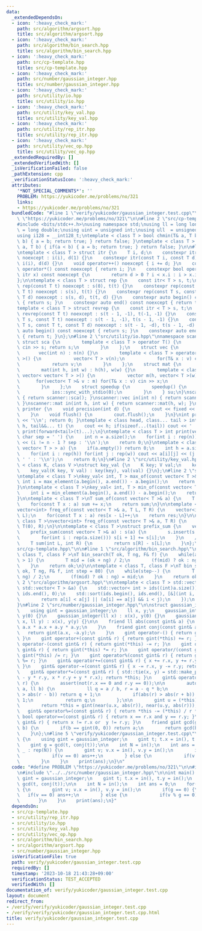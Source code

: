 ```yaml
---
data:
  _extendedDependsOn:
  - icon: ':heavy_check_mark:'
    path: src/algorithm/argsort.hpp
    title: src/algorithm/argsort.hpp
  - icon: ':heavy_check_mark:'
    path: src/algorithm/bin_search.hpp
    title: src/algorithm/bin_search.hpp
  - icon: ':heavy_check_mark:'
    path: src/cp-template.hpp
    title: src/cp-template.hpp
  - icon: ':heavy_check_mark:'
    path: src/number/gaussian_integer.hpp
    title: src/number/gaussian_integer.hpp
  - icon: ':heavy_check_mark:'
    path: src/utility/io.hpp
    title: src/utility/io.hpp
  - icon: ':heavy_check_mark:'
    path: src/utility/key_val.hpp
    title: src/utility/key_val.hpp
  - icon: ':heavy_check_mark:'
    path: src/utility/rep_itr.hpp
    title: src/utility/rep_itr.hpp
  - icon: ':heavy_check_mark:'
    path: src/utility/vec_op.hpp
    title: src/utility/vec_op.hpp
  _extendedRequiredBy: []
  _extendedVerifiedWith: []
  _isVerificationFailed: false
  _pathExtension: cpp
  _verificationStatusIcon: ':heavy_check_mark:'
  attributes:
    '*NOT_SPECIAL_COMMENTS*': ''
    PROBLEM: https://yukicoder.me/problems/no/321
    links:
    - https://yukicoder.me/problems/no/321
  bundledCode: "#line 1 \"verify/yukicoder/gaussian_integer.test.cpp\"\n#define PROBLEM\
    \ \"https://yukicoder.me/problems/no/321\"\n\n#line 2 \"src/cp-template.hpp\"\n\
    #include <bits/stdc++.h>\nusing namespace std;\nusing ll = long long;\nusing ld\
    \ = long double;\nusing uint = unsigned int;\nusing ull  = unsigned long long;\n\
    using i128 = __int128_t;\ntemplate < class T > bool chmin(T& a, T b) { if(a >\
    \ b) { a = b; return true; } return false; }\ntemplate < class T > bool chmax(T&\
    \ a, T b) { if(a < b) { a = b; return true; } return false; }\n\n#line 2 \"src/utility/rep_itr.hpp\"\
    \ntemplate < class T > struct itr {\n    T i, d;\n    constexpr itr(const T i)\
    \ noexcept : i(i), d(1) {}\n    constexpr itr(const T i, const T d) noexcept :\
    \ i(i), d(d) {}\n    void operator++() noexcept { i += d; }\n    constexpr int\
    \ operator*() const noexcept { return i; }\n    constexpr bool operator!=(const\
    \ itr x) const noexcept {\n        return d > 0 ? i < x.i : i > x.i;\n    }\n\
    };\n\ntemplate < class T > struct rep {\n    const itr< T > s, t;\n    constexpr\
    \ rep(const T t) noexcept : s(0), t(t) {}\n    constexpr rep(const T s, const\
    \ T t) noexcept : s(s), t(t) {}\n    constexpr rep(const T s, const T t, const\
    \ T d) noexcept : s(s, d), t(t, d) {}\n    constexpr auto begin() const noexcept\
    \ { return s; }\n    constexpr auto end() const noexcept { return t; }\n};\n\n\
    template < class T > struct revrep {\n    const itr < T > s, t;\n    constexpr\
    \ revrep(const T t) noexcept : s(t - 1, -1), t(-1, -1) {}\n    constexpr revrep(const\
    \ T s, const T t) noexcept : s(t - 1, -1), t(s - 1, -1) {}\n    constexpr revrep(const\
    \ T s, const T t, const T d) noexcept : s(t - 1, -d), t(s - 1, -d) {}\n    constexpr\
    \ auto begin() const noexcept { return s; }\n    constexpr auto end() const noexcept\
    \ { return t; }\n};\n#line 2 \"src/utility/io.hpp\"\nnamespace scanner {\n   \
    \ struct sca {\n        template < class T > operator T() {\n            T s;\
    \ cin >> s; return s;\n        }\n    };\n    struct vec {\n        int n;\n \
    \       vec(int n) : n(n) {}\n        template < class T > operator vector< T\
    \ >() {\n            vector< T > v(n);\n            for(T& x : v) cin >> x;\n\
    \            return v;\n        }\n    };\n    struct mat {\n        int h,w;\n\
    \        mat(int h, int w) : h(h), w(w) {}\n        template < class T > operator\
    \ vector< vector< T > >() {\n            vector m(h, vector< T >(w));\n      \
    \      for(vector< T >& v : m) for(T& x : v) cin >> x;\n            return m;\n\
    \        }\n    };\n    struct speedup {\n        speedup() {\n            cin.tie(0);\n\
    \            ios::sync_with_stdio(0);\n        }\n    } su;\n}\nscanner::sca in()\
    \ { return scanner::sca(); }\nscanner::vec in(int n) { return scanner::vec(n);\
    \ }\nscanner::mat in(int h, int w) { return scanner::mat(h, w); }\n\nnamespace\
    \ printer {\n    void precision(int d) {\n        cout << fixed << setprecision(d);\n\
    \    }\n    void flush() {\n        cout.flush();\n    }\n}\nint print() { cout\
    \ << '\\n'; return 0; }\ntemplate < class head, class... tail > int print(head&&\
    \ h, tail&&... t) {\n    cout << h; if(sizeof...(tail)) cout << ' ';\n    return\
    \ print(forward<tail>(t)...);\n}\ntemplate < class T > int print(vector< T > a,\
    \ char sep = ' ') {\n    int n = a.size();\n    for(int i : rep(n)) cout << a[i]\
    \ << (i != n - 1 ? sep : '\\n');\n    return 0;\n}\ntemplate < class T > int print(vector<\
    \ vector< T > > a) {\n    if(a.empty()) return 0;\n    int h = a.size(), w = a[0].size();\n\
    \    for(int i : rep(h)) for(int j : rep(w)) cout << a[i][j] << (j != w - 1 ?\
    \ ' ' : '\\n');\n    return 0;\n}\n#line 2 \"src/utility/key_val.hpp\"\ntemplate\
    \ < class K, class V >\nstruct key_val {\n    K key; V val;\n    key_val() {}\n\
    \    key_val(K key, V val) : key(key), val(val) {}\n};\n#line 2 \"src/utility/vec_op.hpp\"\
    \ntemplate < class T >\nkey_val< int, T > max_of(const vector< T >& a) {\n   \
    \ int i = max_element(a.begin(), a.end()) - a.begin();\n    return {i, a[i]};\n\
    }\n\ntemplate < class T >\nkey_val< int, T > min_of(const vector< T >& a) {\n\
    \    int i = min_element(a.begin(), a.end()) - a.begin();\n    return {i, a[i]};\n\
    }\n\ntemplate < class T >\nT sum_of(const vector< T >& a) {\n    T sum = 0;\n\
    \    for(const T x : a) sum += x;\n    return sum;\n}\n\ntemplate < class T >\n\
    vector<int> freq_of(const vector< T >& a, T L, T R) {\n    vector<int> res(R -\
    \ L);\n    for(const T x : a) res[x - L]++;\n    return res;\n}\n\ntemplate <\
    \ class T >\nvector<int> freq_of(const vector< T >& a, T R) {\n    return freq_of(a,\
    \ T(0), R);\n}\n\ntemplate < class T >\nstruct prefix_sum {\n    vector< T > s;\n\
    \    prefix_sum(const vector< T >& a) : s(a) {\n        s.insert(s.begin(), T(0));\n\
    \        for(int i : rep(a.size())) s[i + 1] += s[i];\n    }\n    // [L, R)\n\
    \    T sum(int L, int R) {\n        return s[R] - s[L];\n    }\n};\n#line 16 \"\
    src/cp-template.hpp\"\n\n#line 1 \"src/algorithm/bin_search.hpp\"\ntemplate <\
    \ class T, class F >\nT bin_search(T ok, T ng, F& f) {\n    while(abs(ok - ng)\
    \ > 1) {\n        T mid = (ok + ng) / 2;\n        (f(mid) ? ok : ng) = mid;\n\
    \    }\n    return ok;\n}\n\ntemplate < class T, class F >\nT bin_search_real(T\
    \ ok, T ng, F& f, int step = 80) {\n    while(step--) {\n        T mid = (ok +\
    \ ng) / 2;\n        (f(mid) ? ok : ng) = mid;\n    }\n    return ok;\n}\n#line\
    \ 2 \"src/algorithm/argsort.hpp\"\n\ntemplate < class T > std::vector< int > argsort(const\
    \ std::vector< T > &a) {\n    std::vector< int > ids((int)a.size());\n    std::iota(ids.begin(),\
    \ ids.end(), 0);\n    std::sort(ids.begin(), ids.end(), [&](int i, int j) {\n\
    \        return a[i] < a[j] || (a[i] == a[j] && i < j);\n    });\n    return ids;\n\
    }\n#line 2 \"src/number/gaussian_integer.hpp\"\n\nstruct gaussian_integer {\n\
    \    using gint = gaussian_integer;\n    ll x, y;\n    gaussian_integer() : x(0),\
    \ y(0) {}\n    gaussian_integer(ll x) : x(x), y(0) {}\n    gaussian_integer(ll\
    \ x, ll y) : x(x), y(y) {}\n\n    friend ll abs(const gint& a) {\n        return\
    \ a.x * a.x + a.y * a.y;\n    }\n    friend gint conj(const gint& a) {\n     \
    \   return gint(a.x, -a.y);\n    }\n    gint operator-() { return gint(-x, -y);\
    \ }\n    gint operator+(const gint& r) { return gint(*this) += r; }\n    gint\
    \ operator-(const gint& r) { return gint(*this) -= r; }\n    gint operator*(const\
    \ gint& r) { return gint(*this) *= r; }\n    gint operator/(const gint& r) { return\
    \ gint(*this) /= r; }\n    gint operator%(const gint& r) { return gint(*this)\
    \ %= r; }\n    gint& operator+=(const gint& r) { x += r.x, y += r.y; return *this;\
    \ }\n    gint& operator-=(const gint& r) { x -= r.x, y -= r.y; return *this; }\n\
    \    gint& operator*=(const gint& r) { std::tie(x, y) = std::make_pair(x * r.x\
    \ - y * r.y, x * r.y + y * r.x); return *this; }\n    gint& operator/=(const gint&\
    \ r) {\n        assert(not(r.x == 0 and r.y == 0));\n\n        auto near = [](ll\
    \ a, ll b) {\n            ll q = a / b, r = a - q * b;\n            if(abs(r)\
    \ > abs(r - b)) return q + 1;\n            if(abs(r) > abs(r + b)) return q -\
    \ 1;\n            return q;\n        };\n\n        gint u = (*this) * conj(r);\n\
    \        return *this = gint(near(u.x, abs(r)), near(u.y, abs(r)));\n    }\n \
    \   gint& operator%=(const gint& r) { return *this -= (*this) / r * r; }\n   \
    \ bool operator==(const gint& r) { return x == r.x and y == r.y; }\n    bool operator!=(const\
    \ gint& r) { return x != r.x or  y != r.y; }\n    friend gint gcd(gint a, gint\
    \ b) {\n        if(b == gint(0, 0)) return a;\n        return gcd(b, a % b);\n\
    \    }\n};\n#line 5 \"verify/yukicoder/gaussian_integer.test.cpp\"\n\nint main()\
    \ {\n    using gint = gaussian_integer;\n    gint t; t.x = in(), t.y = in();\n\
    \    gint g = gcd(t, conj(t));\n\n    int N = in();\n    int ans = 0;\n    for(int\
    \ _ : rep(N)) {\n        gint v; v.x = in(), v.y = in();\n        if(g == 0) {\n\
    \            if(v == 0) ans++;\n        } else {\n            if(v % g == 0) ans++;\n\
    \        }\n    }\n    print(ans);\n}\n"
  code: "#define PROBLEM \"https://yukicoder.me/problems/no/321\"\n\n#include \"../../src/cp-template.hpp\"\
    \n#include \"../../src/number/gaussian_integer.hpp\"\n\nint main() {\n    using\
    \ gint = gaussian_integer;\n    gint t; t.x = in(), t.y = in();\n    gint g =\
    \ gcd(t, conj(t));\n\n    int N = in();\n    int ans = 0;\n    for(int _ : rep(N))\
    \ {\n        gint v; v.x = in(), v.y = in();\n        if(g == 0) {\n         \
    \   if(v == 0) ans++;\n        } else {\n            if(v % g == 0) ans++;\n \
    \       }\n    }\n    print(ans);\n}"
  dependsOn:
  - src/cp-template.hpp
  - src/utility/rep_itr.hpp
  - src/utility/io.hpp
  - src/utility/key_val.hpp
  - src/utility/vec_op.hpp
  - src/algorithm/bin_search.hpp
  - src/algorithm/argsort.hpp
  - src/number/gaussian_integer.hpp
  isVerificationFile: true
  path: verify/yukicoder/gaussian_integer.test.cpp
  requiredBy: []
  timestamp: '2023-10-18 21:43:28+09:00'
  verificationStatus: TEST_ACCEPTED
  verifiedWith: []
documentation_of: verify/yukicoder/gaussian_integer.test.cpp
layout: document
redirect_from:
- /verify/verify/yukicoder/gaussian_integer.test.cpp
- /verify/verify/yukicoder/gaussian_integer.test.cpp.html
title: verify/yukicoder/gaussian_integer.test.cpp
---
```


